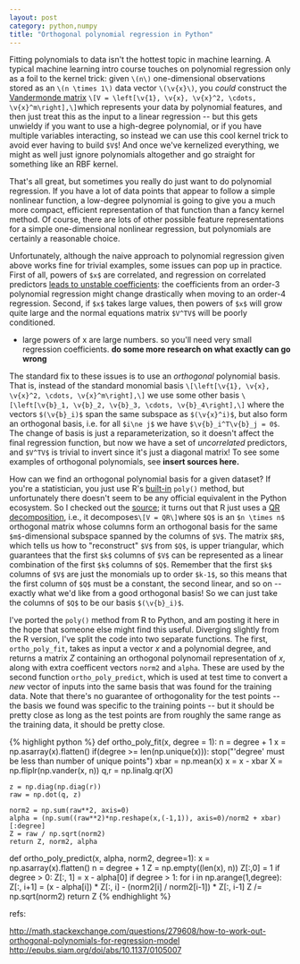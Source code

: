 ```yaml
---
layout: post
category: python,numpy
title: "Orthogonal polynomial regression in Python"
---
```


Fitting polynomials to data isn't the hottest topic in machine learning. A typical machine learning intro course touches on polynomial regression only as a foil to the kernel trick: given `\(n\)` one-dimensional observations stored as an `\(n \times 1\)`  data vector `\(\v{x}\)`, you *could* construct the [Vandermonde matrix](http://en.wikipedia.org/wiki/Vandermonde_matrix) `\[V = \left[\v{1}, \v{x}, \v{x}^2, \cdots, \v{x}^m\right],\]`which represents your data by polynomial features, and then just treat this as the input to a linear regression -- but this gets unwieldy if you want to use a high-degree polynomial, or if you have multiple variables interacting, so instead we can use this cool kernel trick to avoid ever having to build `$V$`! And once we've kernelized everything, we might as well just ignore polynomials altogether and go straight for something like an RBF kernel. 

That's all great, but sometimes you really do just want to do polynomial regression. If you have a lot of data points that appear to follow a simple nonlinear function, a low-degree polynomial is going to give you a much more compact, efficient representation of that function than a fancy kernel method. Of course, there are lots of other possible feature representations for a simple one-dimensional nonlinear regression, but polynomials are certainly a reasonable choice. 

Unfortunately, although the naive approach to polynomial regression given above works fine for trivial examples, some issues can pop up in practice. First of all, powers of `$x$` are correlated, and regression on correlated predictors [leads to unstable coefficients](http://en.wikipedia.org/wiki/Multicollinearity#Consequences_of_multicollinearity): the coefficients from an order-3 polynomial regression might change drastically when moving to an order-4 regression. Second, if `$x$` takes large values, then powers of `$x$` will grow quite large and the normal equations matrix `$V^TV$` will be poorly conditioned. 
- large powers of x are large numbers. so you'll need very small regression coefficients. 
**do some more research on what exactly can go wrong**

The standard fix to these issues is to use an *orthogonal* polynomial basis. That is, instead of the standard monomial basis `\[\left[\v{1}, \v{x}, \v{x}^2, \cdots, \v{x}^m\right],\]` we use some other basis `\[\left[\v{b}_1, \v{b}_2, \v{b}_3, \cdots, \v{b}_4\right],\]` where the vectors `$(\v{b}_i)$` span the same subspace as `$(\v{x}^i)$`, but also form an orthogonal basis, i.e. for all `$i\ne j$` we have `$\v{b}_i^T\v{b}_j = 0$`. The change of basis is just a reparameterization, so it doesn't affect the final regression function, but now we have a set of *uncorrelated* predictors, and `$V^TV$` is trivial to invert since it's just a diagonal matrix! To see some examples of orthogonal polynomials, see **insert sources here.** 

How can we find an orthogonal polynomial basis for a given dataset? If you're a statistician, you just use R's [built-in](http://stat.ethz.ch/R-manual/R-patched/library/stats/html/poly.html) `poly()` method, but unfortunately there doesn't seem to be any official equivalent in the Python ecosystem. So I checked out the [source](https://svn.r-project.org/R/tags/R-3-0-2/src/library/stats/R/contr.poly.R); it turns out that R just uses a [QR decomposition](http://en.wikipedia.org/wiki/QR_decomposition), i.e., it decomposes`\[V = QR\]`where `$Q$` is an `$n \times n$` orthogonal matrix whose columns form an orthogonal basis for the same `$m$`-dimensional subspace spanned by the columns of `$V$`. The matrix `$R$`, which tells us how to "reconstruct" `$V$` from `$Q$`, is upper triangular, which guarantees that the first `$k$` columns of `$V$` can be represented as a linear combination of the first `$k$` columns of `$Q$`. Remember that the first `$k$` columns of `$V$` are just the monomials up to order `$k-1$`, so this means that the first column of `$Q$` must be a constant, the second linear, and so on -- exactly what we'd like from a good orthogonal basis! So we can just take the columns of `$Q$` to be our basis `$(\v{b}_i)$`. 

I've ported the `poly()` method from R to Python, and am posting it here in the hope that someone else might find this useful. Diverging slightly from the R version, I've split the code into two separate functions. The first, `ortho_poly_fit`, takes as input a vector *x* and a polynomial degree, and returns a matrix *Z* containing an orthogonal polynomail representation of *x*, along with extra coefficent vectors `norm2` and `alpha`. These are used by the second function `ortho_poly_predict`, which is used at test time to convert a *new* vector of inputs into the same basis that was found for the training data. Note that there's no guarantee of orthogonality for the test points -- the basis we found was specific to the training points -- but it should be pretty close as long as the test points are from roughly the same range as the training data, it should be pretty close. 

{% highlight python %}
def ortho_poly_fit(x, degree = 1):
    n = degree + 1
    x = np.asarray(x).flatten()
    if(degree >= len(np.unique(x))):
            stop("'degree' must be less than number of unique points")
    xbar = np.mean(x)
    x = x - xbar
    X = np.fliplr(np.vander(x, n))
    q,r = np.linalg.qr(X)

    z = np.diag(np.diag(r))
    raw = np.dot(q, z)

    norm2 = np.sum(raw**2, axis=0)
    alpha = (np.sum((raw**2)*np.reshape(x,(-1,1)), axis=0)/norm2 + xbar)[:degree]
    Z = raw / np.sqrt(norm2)
    return Z, norm2, alpha

def ortho_poly_predict(x, alpha, norm2, degree=1):
    x = np.asarray(x).flatten()
    n = degree + 1
    Z = np.empty((len(x), n))
    Z[:,0] = 1
    if degree > 0:
        Z[:, 1] = x - alpha[0]
    if degree > 1:
      for i in np.arange(1,degree):
          Z[:, i+1] = (x - alpha[i]) * Z[:, i] - (norm2[i] / norm2[i-1]) * Z[:, i-1]
    Z /= np.sqrt(norm2)
    return Z
{% endhighlight %}

refs: 

http://math.stackexchange.com/questions/279608/how-to-work-out-orthogonal-polynomials-for-regression-model
http://epubs.siam.org/doi/abs/10.1137/0105007
